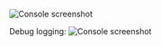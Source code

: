 ![Console screenshot](https://i.imgur.com/xHdNLke.png)

Debug logging:
![Console screenshot](https://i.imgur.com/C6WnibR.png)